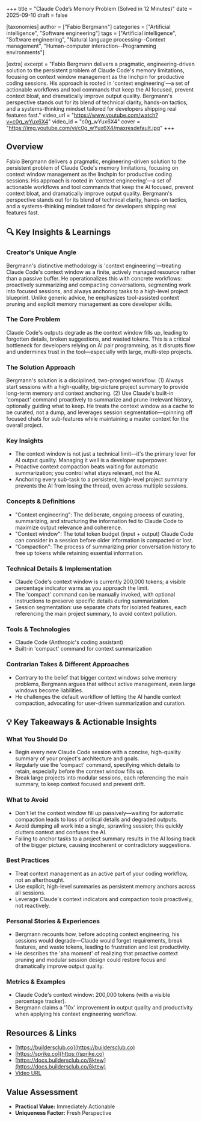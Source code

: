 +++
title = "Claude Code’s Memory Problem (Solved in 12 Minutes)"
date = 2025-09-10
draft = false

[taxonomies]
author = ["Fabio Bergmann"]
categories = ["Artificial intelligence", "Software engineering"]
tags = ["Artificial intelligence", "Software engineering", "Natural language processing--Context management", "Human-computer interaction--Programming environments"]

[extra]
excerpt = "Fabio Bergmann delivers a pragmatic, engineering-driven solution to the persistent problem of Claude Code's memory limitations, focusing on context window management as the linchpin for productive coding sessions. His approach is rooted in 'context engineering'—a set of actionable workflows and tool commands that keep the AI focused, prevent context bloat, and dramatically improve output quality. Bergmann's perspective stands out for its blend of technical clarity, hands-on tactics, and a systems-thinking mindset tailored for developers shipping real features fast."
video_url = "https://www.youtube.com/watch?v=c0g_wYux6X4"
video_id = "c0g_wYux6X4"
cover = "https://img.youtube.com/vi/c0g_wYux6X4/maxresdefault.jpg"
+++

## Overview

Fabio Bergmann delivers a pragmatic, engineering-driven solution to the persistent problem of Claude Code's memory limitations, focusing on context window management as the linchpin for productive coding sessions. His approach is rooted in 'context engineering'—a set of actionable workflows and tool commands that keep the AI focused, prevent context bloat, and dramatically improve output quality. Bergmann's perspective stands out for its blend of technical clarity, hands-on tactics, and a systems-thinking mindset tailored for developers shipping real features fast.

## 🔍 Key Insights & Learnings

### Creator's Unique Angle
Bergmann's distinctive methodology is 'context engineering'—treating Claude Code's context window as a finite, actively managed resource rather than a passive buffer. He operationalizes this with concrete workflows: proactively summarizing and compacting conversations, segmenting work into focused sessions, and always anchoring tasks to a high-level project blueprint. Unlike generic advice, he emphasizes tool-assisted context pruning and explicit memory management as core developer skills.

### The Core Problem
Claude Code's outputs degrade as the context window fills up, leading to forgotten details, broken suggestions, and wasted tokens. This is a critical bottleneck for developers relying on AI pair programming, as it disrupts flow and undermines trust in the tool—especially with large, multi-step projects.

### The Solution Approach
Bergmann's solution is a disciplined, two-pronged workflow: (1) Always start sessions with a high-quality, big-picture project summary to provide long-term memory and context anchoring. (2) Use Claude's built-in 'compact' command proactively to summarize and prune irrelevant history, optionally guiding what to keep. He treats the context window as a cache to be curated, not a dump, and leverages session segmentation—spinning off focused chats for sub-features while maintaining a master context for the overall project.

### Key Insights
- The context window is not just a technical limit—it's the primary lever for AI output quality. Managing it well is a developer superpower.
- Proactive context compaction beats waiting for automatic summarization; you control what stays relevant, not the AI.
- Anchoring every sub-task to a persistent, high-level project summary prevents the AI from losing the thread, even across multiple sessions.

### Concepts & Definitions
- "Context engineering": The deliberate, ongoing process of curating, summarizing, and structuring the information fed to Claude Code to maximize output relevance and coherence.
- "Context window": The total token budget (input + output) Claude Code can consider in a session before older information is compacted or lost.
- "Compaction": The process of summarizing prior conversation history to free up tokens while retaining essential information.

### Technical Details & Implementation
- Claude Code's context window is currently 200,000 tokens; a visible percentage indicator warns as you approach the limit.
- The 'compact' command can be manually invoked, with optional instructions to preserve specific details during summarization.
- Session segmentation: use separate chats for isolated features, each referencing the main project summary, to avoid context pollution.

### Tools & Technologies
- Claude Code (Anthropic's coding assistant)
- Built-in 'compact' command for context summarization

### Contrarian Takes & Different Approaches
- Contrary to the belief that bigger context windows solve memory problems, Bergmann argues that without active management, even large windows become liabilities.
- He challenges the default workflow of letting the AI handle context compaction, advocating for user-driven summarization and curation.

## 💡 Key Takeaways & Actionable Insights

### What You Should Do
- Begin every new Claude Code session with a concise, high-quality summary of your project's architecture and goals.
- Regularly use the 'compact' command, specifying which details to retain, especially before the context window fills up.
- Break large projects into modular sessions, each referencing the main summary, to keep context focused and prevent drift.

### What to Avoid
- Don't let the context window fill up passively—waiting for automatic compaction leads to loss of critical details and degraded outputs.
- Avoid dumping all work into a single, sprawling session; this quickly clutters context and confuses the AI.
- Failing to anchor tasks to a project summary results in the AI losing track of the bigger picture, causing incoherent or contradictory suggestions.

### Best Practices
- Treat context management as an active part of your coding workflow, not an afterthought.
- Use explicit, high-level summaries as persistent memory anchors across all sessions.
- Leverage Claude's context indicators and compaction tools proactively, not reactively.

### Personal Stories & Experiences
- Bergmann recounts how, before adopting context engineering, his sessions would degrade—Claude would forget requirements, break features, and waste tokens, leading to frustration and lost productivity.
- He describes the 'aha moment' of realizing that proactive context pruning and modular session design could restore focus and dramatically improve output quality.

### Metrics & Examples
- Claude Code's context window: 200,000 tokens (with a visible percentage tracker).
- Bergmann claims a '10x' improvement in output quality and productivity when applying his context engineering workflow.

## Resources & Links

- [https://buildersclub.co](https://buildersclub.co)
- [https://sprike.co](https://sprike.co)
- [https://docs.buildersclub.co/8ktew](https://docs.buildersclub.co/8ktew)
- [Video URL](https://www.youtube.com/watch?v=c0g_wYux6X4)

## Value Assessment
- **Practical Value:** Immediately Actionable
- **Uniqueness Factor:** Fresh Perspective

